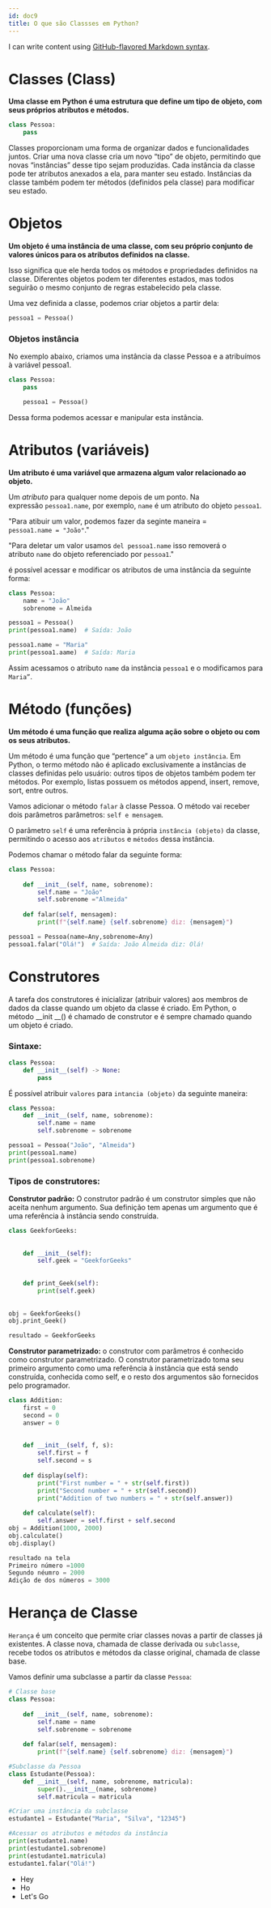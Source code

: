 ```yaml
---
id: doc9
title: O que são Classses em Python?
---
```


I can write content using [GitHub-flavored Markdown syntax](https://github.github.com/gfm/).

# Classes (Class) 

**Uma classe em Python é uma estrutura que define um tipo de objeto, com seus próprios atributos e métodos.** 

~~~~python
class Pessoa:
    pass
~~~~

Classes proporcionam uma forma de organizar dados e funcionalidades juntos. Criar uma nova classe cria um novo “tipo” de objeto, permitindo que novas “instâncias” desse tipo sejam produzidas. Cada instância da classe pode ter atributos anexados a ela, para manter seu estado. Instâncias da classe também podem ter métodos (definidos pela classe) para modificar seu estado.

# Objetos
**Um objeto é uma instância de uma classe, com seu próprio conjunto de valores únicos para os atributos definidos na classe.**
 
Isso significa que ele herda todos os métodos e propriedades definidos na classe. Diferentes objetos podem ter diferentes estados, mas todos seguirão o mesmo conjunto de regras estabelecido pela classe.

Uma vez definida a classe, podemos criar objetos a partir dela:

~~~~python 
pessoa1 = Pessoa()
~~~~


### Objetos instância
No exemplo abaixo, criamos uma instância da classe Pessoa e a atribuímos à variável pessoa1.

~~~~python
class Pessoa:
    pass

    pessoa1 = Pessoa()
~~~~

Dessa forma podemos acessar e manipular esta instância.

# Atributos (variáveis)

**Um atributo é uma variável que armazena algum valor relacionado ao objeto.**

Um _atributo_ para qualquer nome depois de um ponto. Na expressão `pessoa1.name`, por exemplo, `name` é um atributo do objeto `pessoa1`.


"Para atibuir um valor, podemos fazer da seginte maneira = `pessoa1.name = "João"`."

"Para deletar um valor usamos `del pessoa1.name` isso removerá o atributo `name` do objeto referenciado por `pessoa1`."

é possível acessar e modificar os atributos de uma instância da seguinte forma:

~~~~python
class Pessoa:
    name = "João"
    sobrenome = Almeida

pessoa1 = Pessoa()
print(pessoa1.name)  # Saída: João

pessoa1.name = "Maria"
print(pessoa1.aame)  # Saída: Maria
~~~~

Assim acessamos o atributo `name` da instância `pessoa1` e o modificamos para `Maria”`.

# Método (funções)
**Um método é uma função que realiza alguma ação sobre o objeto ou com os seus atributos.**

Um método é uma função que “pertence” a um `objeto instância`. Em Python, o termo método não é aplicado exclusivamente a instâncias de classes definidas pelo usuário: outros tipos de objetos também podem ter métodos. Por exemplo, listas possuem os métodos append, insert, remove, sort, entre outros.


Vamos adicionar o método `falar` à classe Pessoa.
O método vai receber dois parâmetros parâmetros: `self e mensagem`.

O parâmetro `self` é uma referência à própria `instância (objeto)` da classe, permitindo o acesso aos `atributos` e `métodos` dessa instância.

Podemos chamar o método falar da seguinte forma:

~~~~python
class Pessoa:
    
    def __init__(self, name, sobrenome):
        self.name = "João"
        self.sobrenome ="Almeida"
    
    def falar(self, mensagem):
        print(f"{self.name} {self.sobrenome} diz: {mensagem}")

pessoa1 = Pessoa(name=Any,sobrenome=Any)
pessoa1.falar("Olá!")  # Saída: João Almeida diz: Olá!
~~~~

# Construtores

A tarefa dos construtores é inicializar (atribuir valores) aos membros de dados da classe quando um objeto da classe é criado. Em Python, o método __init __() é chamado de construtor e é sempre chamado quando um objeto é criado.

### Sintaxe:
~~~~python
class Pessoa:
    def __init__(self) -> None:
        pass
~~~~

É possível atribuir `valores` para `intancia (objeto)` da seguinte maneira:

~~~~python
class Pessoa:
    def __init__(self, name, sobrenome):
        self.name = name
        self.sobrenome = sobrenome

pessoa1 = Pessoa("João", "Almeida")
print(pessoa1.name)
print(pessoa1.sobrenome)
~~~~


### **Tipos de construtores:**

 **Construtor padrão:** O construtor padrão é um construtor simples que não aceita nenhum argumento. Sua definição tem apenas um argumento que é uma referência à instância sendo construída.

~~~~python
class GeekforGeeks: 
  
    
    def __init__(self): 
        self.geek = "GeekforGeeks"
  
    
    def print_Geek(self): 
        print(self.geek) 
  
  
obj = GeekforGeeks() 
obj.print_Geek() 

resultado = GeekforGeeks
~~~~

**Construtor parametrizado:** o construtor com parâmetros é conhecido como construtor parametrizado. O construtor parametrizado toma seu primeiro argumento como uma referência à instância que está sendo construída, conhecida como self, e o resto dos argumentos são fornecidos pelo programador.

~~~~python
class Addition: 
    first = 0
    second = 0
    answer = 0
      
    
    def __init__(self, f, s): 
        self.first = f 
        self.second = s 
      
    def display(self): 
        print("First number = " + str(self.first)) 
        print("Second number = " + str(self.second)) 
        print("Addition of two numbers = " + str(self.answer)) 
  
    def calculate(self): 
        self.answer = self.first + self.second 
obj = Addition(1000, 2000) 
obj.calculate() 
obj.display() 

resultado na tela
Primeiro número =1000
Segundo néumro = 2000
Adição de dos números = 3000
~~~~

# Herança de Classe

`Herança` é um conceito que permite criar classes novas a partir de classes já existentes. 
A classe nova, chamada de classe derivada ou `subclasse`, recebe todos os atributos e métodos da classe original, chamada de classe base.

Vamos definir uma subclasse a partir da classe `Pessoa`:

~~~python
# Classe base
class Pessoa:
    
    def __init__(self, name, sobrenome):
        self.name = name
        self.sobrenome = sobrenome
    
    def falar(self, mensagem):
        print(f"{self.name} {self.sobrenome} diz: {mensagem}")

#Subclasse da Pessoa
class Estudante(Pessoa):
    def __init__(self, name, sobrenome, matricula):
        super().__init__(name, sobrenome)
        self.matricula = matricula

#Criar uma instância da subclasse
estudante1 = Estudante("Maria", "Silva", "12345")

#Acessar os atributos e métodos da instância
print(estudante1.name)  
print(estudante1.sobrenome)  
print(estudante1.matricula)  
estudante1.falar("Olá!")
~~~


* Hey
* Ho
* Let's Go